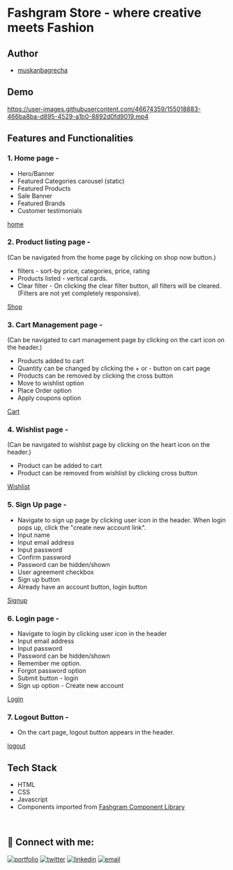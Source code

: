 # Fashgram Store - where creative meets Fashion

## Author

- [muskanbagrecha](https://github.com/muskanbagrecha)

## Demo

https://user-images.githubusercontent.com/46674359/155018883-466ba8ba-d895-4529-a1b0-8892d0fd9019.mp4

## Features and Functionalities

### 1. Home page -

- Hero/Banner
- Featured Categories carousel (static)
- Featured Products
- Sale Banner
- Featured Brands
- Customer testimonials

[home](fashgram-store.netlify.app)

### 2. Product listing page -

(Can be navigated from the home page by clicking on shop now button.)

- filters - sort-by price, categories, price, rating
- Products listed - vertical cards.
- Clear filter - On clicking the clear filter button, all filters will be cleared. (Filters are not yet completely responsive).

[Shop](fashgram-store.netlify.app/shop.html)

### 3. Cart Management page -
(Can be navigated to cart management page by clicking on the cart icon on the header.)

- Products added to cart
- Quantity can be changed by clicking the + or - button on cart page
- Products can be removed by clicking the cross button
- Move to wishlist option
- Place Order option
- Apply coupons option

[Cart](fashgram-store.netlify.app/cart.html)

### 4. Wishlist page -

(Can be navigated to wishlist page by clicking on the heart icon on the header.)

- Product can be added to cart
- Product can be removed from wishlist by clicking cross button

[Wishlist](fashgram-store.netlify.app/wishlist.html) 

### 5. Sign Up page -

- Navigate to sign up page by clicking user icon in the header. When login pops up, click the "create new account link".
- Input name
- Input email address
- Input password
- Confirm password
- Password can be hidden/shown
- User agreement checkbox
- Sign up button
- Already have an account button, login button

[Signup](fashgram-store.netlify.app/signup.html)

### 6. Login page -

- Navigate to login by clicking user icon in the header
- Input email address
- Input password
- Password can be hidden/shown
- Remember me option.
- Forgot password option
- Submit button - login
- Sign up option - Create new account

[Login](fashgram-store.netlify.appn/login.html)

### 7. Logout Button -

- On the cart page, logout button appears in the header.

[logout](fashgram-store.netlify.app/cart.html)

## Tech Stack

- HTML
- CSS
- Javascript
- Components imported from [Fashgram Component Library](#)

<br>

## 🔗 Connect with me:
[![portfolio](https://img.shields.io/badge/my_portfolio-000?style=for-the-badge&logo=ko-fi&logoColor=white)](muskanbagrecha.netlify.app)
[![twitter](https://img.shields.io/badge/twitter-1DA1F2?style=for-the-badge&logo=twitter&logoColor=white)](https://twitter.com/HoejackBorseman)
[![linkedin](https://img.shields.io/badge/linkedin-0A66C2?style=for-the-badge&logo=linkedin&logoColor=white)](https://www.linkedin.com/in/muskan-bagrecha-82bbb8176)
[![email](https://img.shields.io/badge/email-DB4437?style=for-the-badge&logo=gmail&logoColor=white)](mailto:muskanbagrecha04@gmail.com)
